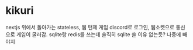 # kikuri

nextjs 위에서 돌아가는 stateless, 웹 턴제 게임
discord로 로그인, 웹소켓으로 통신으로 게임이 굴러감. sqlite랑 redis를 쓰는데 솔직히 sqlite 쓸 이유 없는듯? 나중에 빼야지